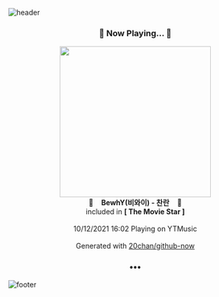 ![header](https://capsule-render.vercel.app/api?type=wave&height=170&section=header&text=Hi.%20I'm%20SHIFT&fontColor=090707&fontAlignX=45&fontAlignY=65&fontSize=100)

<h3 align="center">🎵 Now Playing... 🎵</h3>
<p align="center">
  <a href="https://music.youtube.com/watch?v=KZiCoP_y-Rg">
    <img width="300" src="https://lh3.googleusercontent.com/KGZHA-WHaZUnnHxTBVeIzdU0P_REr4J9c2_TwNZootA16upGHNMdu_xovvYv_oCl_BW9JQlFRM8UZQA">
  </a>
  <br>
  🎵&nbsp&nbsp&nbsp <b>BewhY(비와이) - 찬란</b> &nbsp&nbsp&nbsp🎵
  <br>
  included in <b>[ The Movie Star ]</b>
  
  <br />
  <br />
  10/12/2021 16:02 Playing on YTMusic
  <br />
  <br />
  Generated with <a href="https://github.com/20chan/github-now">20chan/github-now</a>
</p>

<h3 align="center">•••</h3>

![footer](https://capsule-render.vercel.app/api?type=wave&height=150&section=footer)
